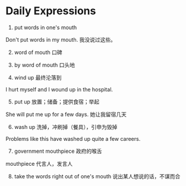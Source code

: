 # Daily Expressions

1. put words in one's mouth

Don't put words in my mouth. 我没说过这些。

2. word of mouth 口碑

3. by word of mouth 口头地

4. wind up 最终沦落到

I hurt myself and I wound up in the hospital.

5. put up 放置；储备；提供食宿；举起

She will put me up for a few days. 她让我留宿几天

6. wash up 洗掉，冲刷掉（餐具），引申为毁掉

Problems like this have washed up quite a few careers.

7. government mouthpiece 政府的喉舌

mouthpiece 代言人，发言人

8. take the words right out of one's mouth  说出某人想说的话，不谋而合

